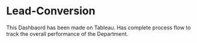 # Lead-Conversion
This Dashbaord has been made on Tableau. Has complete process flow to track the overall performance of the Department.
